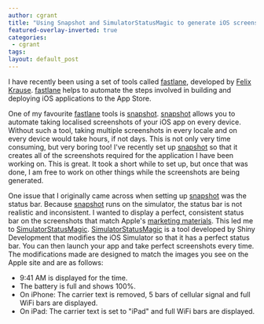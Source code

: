 ```yaml
---
author: cgrant
title: "Using Snapshot and SimulatorStatusMagic to generate iOS screenshots"
featured-overlay-inverted: true
categories:
 - cgrant
tags: 
layout: default_post
---
```


I have recently been using a set of tools called [fastlane](http://fastlane.tools/), developed by [Felix Krause](http://www.krausefx.com/). [fastlane](http://fastlane.tools/) helps to automate the steps involved in building and deploying iOS applications to the App Store.

One of my favourite [fastlane](http://fastlane.tools/) tools is [snapshot](https://github.com/KrauseFx/snapshot). [snapshot](https://github.com/KrauseFx/snapshot) allows you to automate taking localised screenshots of your iOS app on every device. Without such a tool, taking multiple screenshots in every locale and on every device would take hours, if not days. This is not only very time consuming, but very boring too! I've recently set up [snapshot](https://github.com/KrauseFx/snapshot) so that it creates all of the screenshots required for the application I have been working on. This is great. It took a short while to set up, but once that was done, I am free to work on other things while the screenshots are being generated.  

One issue that I originally came across when setting up [snapshot](https://github.com/KrauseFx/snapshot) was the status bar. Because [snapshot](https://github.com/KrauseFx/snapshot) runs on the simulator, the status bar is not realistic and inconsistent. I wanted to display a perfect, consistent status bar on the screenshots that match Apple's [marketing materials](http://www.apple.com/ios/). This led me to [SimulatorStatusMagic](https://github.com/shinydevelopment/SimulatorStatusMagic). [SimulatorStatusMagic](https://github.com/shinydevelopment/SimulatorStatusMagic) is a tool developed by Shiny Development that modifies the iOS Simulator so that it has a perfect status bar. You can then launch your app and take perfect screenshots every time. The modifications made are designed to match the images you see on the Apple site and are as follows:

- 9:41 AM is displayed for the time.
- The battery is full and shows 100%.
- On iPhone: The carrier text is removed, 5 bars of cellular signal and full WiFi bars are displayed.
- On iPad: The carrier text is set to "iPad" and full WiFi bars are displayed.
